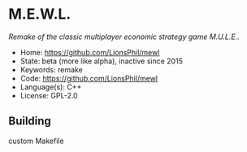# M.E.W.L.

_Remake of the classic multiplayer economic strategy game M.U.L.E.._

- Home: https://github.com/LionsPhil/mewl
- State: beta (more like alpha), inactive since 2015
- Keywords: remake
- Code: https://github.com/LionsPhil/mewl
- Language(s): C++
- License: GPL-2.0

## Building

custom Makefile
